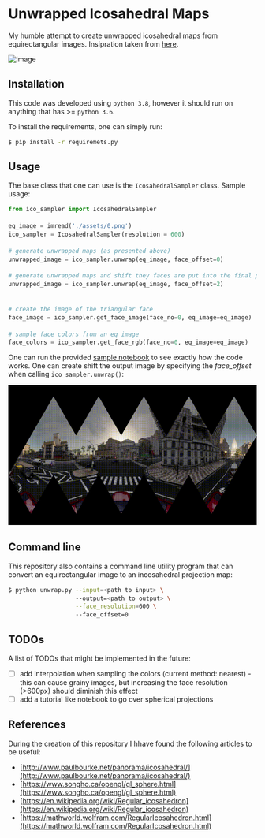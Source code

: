 # Unwrapped Icosahedral Maps 
My humble attempt to create unwrapped icosahedral maps from equirectangular images.
Insipration taken from [here](http://www.paulbourke.net/panorama/icosahedral/).

![image](./assets/output.png)

## Installation
This code was developed using ```python 3.8```, however it should run on anything that has  >= ```python 3.6```.

To install the requirements, one can simply run:

```bash
$ pip install -r requiremets.py
```

## Usage
The base class that one can use is the ```IcosahedralSampler``` class.
Sample usage:
```python
from ico_sampler import IcosahedralSampler

eq_image = imread('./assets/0.png')
ico_sampler = IcosahedralSampler(resolution = 600)

# generate unwrapped maps (as presented above)
unwrapped_image = ico_sampler.unwrap(eq_image, face_offset=0)

# generate unwrapped maps and shift they faces are put into the final panorama
unwrapped_image = ico_sampler.unwrap(eq_image, face_offset=2)


# create the image of the triangular face
face_image = ico_sampler.get_face_image(face_no=0, eq_image=eq_image)

# sample face colors from an eq image
face_colors = ico_sampler.get_face_rgb(face_no=0, eq_image=eq_image)

```
One can run the provided [sample notebook](./examples.ipynb) to see exactly how the code works.
One can create shift the output image by specifying the _face_offset_ when calling ```ico_sampler.unwrap()```:

![im](./assets/ico_fig.gif)


## Command line
This repository also contains a command line utility program that can convert an equirectangular image 
to an incosahedral projection map:

```bash
$ python unwrap.py --input=<path to input> \ 
                   --output=<path to output> \
                   --face_resolution=600 \ 
                   --face_offset=0
```

## TODOs
A list of TODOs that might be implemented in the future:
- [ ] add interpolation when sampling the colors (current method: nearest) - this can cause grainy images, but 
increasing the face resolution (>600px) should diminish this effect 
- [ ] add a tutorial like notebook to go over spherical projections

## References
During the creation of this repository I hhave found the following articles to be useful:

- [http://www.paulbourke.net/panorama/icosahedral/](http://www.paulbourke.net/panorama/icosahedral/)
- [https://www.songho.ca/opengl/gl_sphere.html](https://www.songho.ca/opengl/gl_sphere.html)
- [https://en.wikipedia.org/wiki/Regular_icosahedron](https://en.wikipedia.org/wiki/Regular_icosahedron)
- [https://mathworld.wolfram.com/RegularIcosahedron.html](https://mathworld.wolfram.com/RegularIcosahedron.html)
